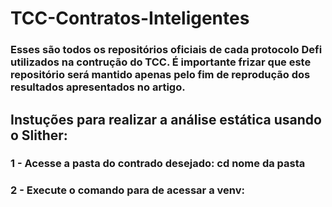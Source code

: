 # TCC-Contratos-Inteligentes
### Esses são todos os repositórios oficiais de cada protocolo Defi utilizados na contrução do TCC. É importante frizar que este repositório será mantido apenas pelo fim de reprodução dos resultados apresentados no artigo.

## Instuções para realizar a análise estática usando o Slither:
### 1 - Acesse a pasta do contrado desejado: cd nome da pasta
### 2 - Execute o comando para de acessar a venv: 
